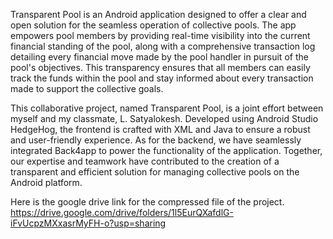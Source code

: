 Transparent Pool is an Android application designed to offer a clear and open solution for the seamless operation of collective pools. The app empowers pool members by providing real-time visibility into the current financial standing of the pool, along with a comprehensive transaction log detailing every financial move made by the pool handler in pursuit of the pool's objectives. This transparency ensures that all members can easily track the funds within the pool and stay informed about every transaction made to support the collective goals.

This collaborative project, named Transparent Pool, is a joint effort between myself and my classmate, L. Satyalokesh. Developed using Android Studio HedgeHog, the frontend is crafted with XML and Java to ensure a robust and user-friendly experience. As for the backend, we have seamlessly integrated Back4app to power the functionality of the application. Together, our expertise and teamwork have contributed to the creation of a transparent and efficient solution for managing collective pools on the Android platform.

Here is the google drive link for the compressed file of the project.
https://drive.google.com/drive/folders/1l5EurQXafdlG-iFvUcpzMXxasrMyFH-o?usp=sharing
